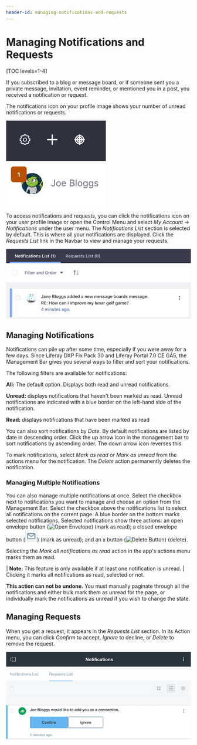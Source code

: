 ```yaml
---
header-id: managing-notifications-and-requests
---
```


# Managing Notifications and Requests

[TOC levels=1-4]

If you subscribed to a blog or message board, or if someone sent you a
private message, invitation, event reminder, or mentioned you in a post, you
received a notification or request.

The notifications icon on your profile image shows your number of unread
notifications or requests.

![Figure 1: The number of notifications and requests are displayed above your profile image](../../../images/notifications-icon.png)

To access notifications and requests, you can click the notifications 
icon on your user profile image or open the Control Menu and select 
*My Account* &rarr; *Notifications* under the user menu. The 
*Notifications List* section is selected by default. This is where all your 
notifications are displayed. Click the *Requests List* link in the Navbar to 
view and manage your requests. 

![Figure 2: The *Notifications List* section displays all your notifications in a paginated list.](../../../images/notifications-list.png)

## Managing Notifications

Notifications can pile up after some time, especially if you were away for a few
days. Since Liferay DXP Fix Pack 30 and Liferay Portal 7.0 CE GA5, the
Management Bar gives you several ways to filter and sort your notifications. 

The following filters are available for notifications:

**All:** The default option. Displays both read and unread notifications.

**Unread:** displays notifications that haven't been marked as read. Unread 
notifications are indicated with a blue border on the left-hand side of the 
notification.

**Read:** displays notifications that have been marked as read

You can also sort notifications by *Date*. By default notifications are 
listed by date in descending order. Click the up arrow icon in the management 
bar to sort notifications by ascending order. The down arrow icon reverses this. 

To mark notifications, select *Mark as read* or *Mark as unread* from the
actions menu for the notification. The *Delete* action permanently deletes the
notification.

### Managing Multiple Notifications

You can also manage multiple notifications at once. Select the checkbox next to
notifications you want to manage and choose an option from the Management Bar.
Select the checkbox above the notifications list to select all notifications on
the current page. A blue border on the bottom marks selected notifications.
Selected notifications show three actions: an open envelope button (![Open
Envelope](../../../images/button-envelope-open.png)) (mark as read); a closed
envelope button (![Closed Envelope](../../../images/button-envelope-closed.png))
(mark as unread); and an x button (![Delete
Button](../../../images/button-delete.png)) (delete).

Selecting the *Mark all notifications as read* action in the app's actions menu
marks them as read.

| **Note:** This feature is only available if at least one notification is unread.
| Clicking it marks all notifications as read, selected or not.

**This action can not be undone.** You must manually paginate through all 
the notifications and either bulk mark them as unread for the page, or 
individually mark the notifications as unread if you wish to change the state.

## Managing Requests

When you get a request, it appears in the *Requests List* section. 
In its Action menu, you can click *Confirm* to accept, *Ignore* to decline, or
*Delete* to remove the request. 

![Figure 3: You can confirm, ignore, or delete requests.](../../../images/notifications-requests-list.png)
